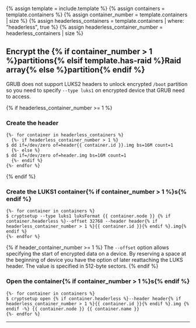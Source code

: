 {% assign template = include.template %}
{% assign containers = template.containers %}
{% assign container_number = template.containers | size %}
{% assign headerless_containers = template.containers | where: "headerless", true %}
{% assign headerless_container_number = headerless_containers | size %}

## Encrypt the {% if container_number > 1 %}partitions{% elsif template.has-raid %}Raid array{% else %}partition{% endif %}

GRUB does not support LUKS2 headers to unlock encrypted `/boot` partition so you need to specify `--type luks1` on encrypted device that GRUB need to access.

{% if headerless_container_number >= 1  %}
### Create the header

```
{%- for container in headerless_containers %}
  {%- if headerless_container_number > 1 %}
$ dd if=/dev/zero of=header{{ container.id }}.img bs=16M count=1
  {%- else %}
$ dd if=/dev/zero of=header.img bs=16M count=1  
  {%- endif %}
{%- endfor %}
```
{% endif %}

### Create the LUKS1 container{% if container_number > 1 %}s{% endif %}

```
{%- for container in containers %}
$ cryptsetup --type luks1 luksFormat {{ container.node }} {% if container.headerless %}--offset 32768 --header header{% if headerless_container_number > 1 %}{{ container.id }}{% endif %}.img{% endif %}
{%- endfor %}
```

{% if header_container_number >= 1  %}
The `--offset` option allows specifying the start of encrypted data on a device. By reserving a space at the beginning of device you have the option of later reattaching the LUKS header. The value is specified in 512-byte sectors.
{% endif %}

### Open the container{% if container_number > 1 %}s{% endif %}

```
{%- for container in containers %}
$ cryptsetup open {% if container.headerless %}--header header{% if headerless_container_number > 1 %}{{ container.id }}{% endif %}.img {% endif -%} {{ container.node }} {{ container.name }}
{%- endfor %}
```

---
